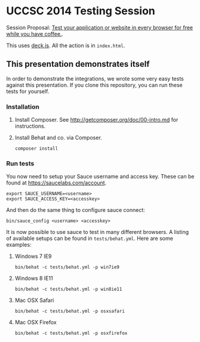 # UCCSC 2014 Testing Session

Session Proposal: [Test your application or website in every browser for free while you have coffee.](https://uccsc.ucsf.edu/session/test-your-application-or-website-every-browser-free-while-you-have-coffee).

This uses [deck.js](http://imakewebthings.github.com/deck.js/docs). All the action is in `index.html`.

## This presentation demonstrates itself

In order to demonstrate the integrations, we wrote some very easy tests against this presentation.  If you clone this repository, you can run these tests for yourself.

### Installation
1. Install Composer. See http://getcomposer.org/doc/00-intro.md for instructions.
2. Install Behat and co. via Composer.

    `composer install`

### Run tests

You now need to setup your Sauce username and access key.  These can be found at https://saucelabs.com/account.

    export SAUCE_USERNAME=<username>
    export SAUCE_ACCESS_KEY=<accesskey>

And then do the same thing to configure sauce connect:

    bin/sauce_config <username> <accesskey>

It is now possible to use sauce to test in many different browsers.  A listing of available setups can be found in `tests/behat.yml`.
Here are some examples:

1. Windows 7 IE9

    `bin/behat -c tests/behat.yml -p win7ie9`

2. Windows 8 IE11

    `bin/behat -c tests/behat.yml -p win8ie11`

3. Mac OSX Safari

    `bin/behat -c tests/behat.yml -p osxsafari`

4. Mac OSX Firefox

    `bin/behat -c tests/behat.yml -p osxfirefox`
